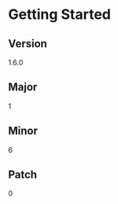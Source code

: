 # Getting Started

## Version

<!-- x-release-please-start-version -->

1.6.0

<!-- x-release-please-end -->

## Major

<!-- x-release-please-start-major -->

1

<!-- x-release-please-end -->

## Minor

<!-- x-release-please-start-minor -->

6

<!-- x-release-please-end -->

## Patch

<!-- x-release-please-start-patch -->

0

<!-- x-release-please-end -->
